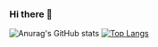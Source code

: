 ### Hi there 👋

<!--
**fahrialmd/fahrialmd** is a ✨ _special_ ✨ repository because its `README.md` (this file) appears on your GitHub profile.

Here are some ideas to get you started:

- 🔭 I’m currently working on ...
- 🌱 I’m currently learning ...
- 👯 I’m looking to collaborate on ...
- 🤔 I’m looking for help with ...
- 💬 Ask me about ...
- 📫 How to reach me: ...
- 😄 Pronouns: ...
- ⚡ Fun fact: ...
-->

![Anurag's GitHub stats](https://github-readme-stats.vercel.app/api?username=fahrialmd&show_icons=true&theme=synthwave)
[![Top Langs](https://github-readme-stats.vercel.app/api/top-langs/?username=fahrialmd&layout=compact&theme=synthwave)](https://github.com/anuraghazra/github-readme-stats)
